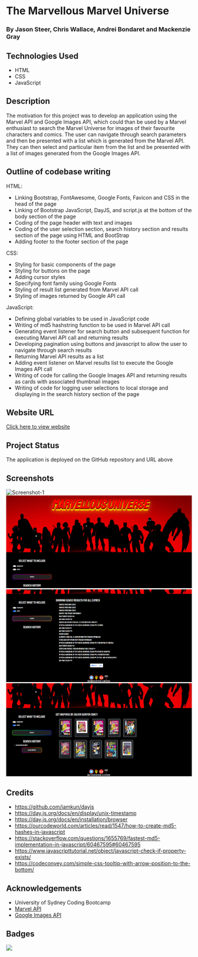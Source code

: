 # The Marvellous Marvel Universe

### By Jason Steer, Chris Wallace, Andrei Bondaret and Mackenzie Gray

## Technologies Used

- HTML
- CSS
- JavaScript

## Description 

The motivation for this project was to develop an application using the Marvel API and Google Images API, which could than be used by a Marvel enthusiast to search the Marvel Universe for images of their favourite characters and comics. The user can navigate through search parameters and then be presented with a list which is generated from the Marvel API. They can then select and particular item from the list and be presented with a list of images generated from the Google Images API.

## Outline of codebase writing
HTML:
- Linking Bootstrap, FontAwesome, Google Fonts, Favicon and CSS in the head of the page
- Linking of Bootstrap JavaScript, DayJS, and script.js at the bottom of the body section of the page
- Coding of the page header with text and images
- Coding of the user selection section, search history section and results section of the page using HTML and BootStrap
- Adding footer to the footer section of the page 

CSS:
- Styling for basic components of the page 
- Styling for buttons on the page
- Adding cursor styles
- Specifying font family using Google Fonts
- Styling of result list generated from Marvel API call
- Styling of images returned by Google API call

JavaScript:
- Defining global variables to be used in JavaScript code
- Writing of md5 hashstring function to be used in Marvel API call
- Generating event listener for search button and subsequent function for executing Marvel API call and returning results
- Developing pagination using buttons and javascript to allow the user to navigate through search results
- Returning Marvel API results as a list 
- Adding event listener on Marvel results list to execute the Google Images API call
- Writing of code for calling the Google Images API and returning results as cards with associated thumbnail images
- Writing of code for logging user selections to local storage and displaying in the search history section of the page

## Website URL
[Click here to view website](https://mdkgray.github.io/marvel_universe/)

## Project Status
The application is deployed on the GitHub repository and URL above

## Screenshots
![Screenshot-1](./assets/images/screenshots/screenshot_1.PNG)
![Screenshot-2](./assets/images/screenshots/screenshot_2.PNG)
![Screenshot-3](./assets/images/screenshots/screenshot_3.PNG)
![Screenshot-4](./assets/images/screenshots/screenshot_4.PNG)

## Credits
- https://github.com/iamkun/dayjs
- https://day.js.org/docs/en/display/unix-timestamp
- https://day.js.org/docs/en/installation/browser
- https://ourcodeworld.com/articles/read/1547/how-to-create-md5-hashes-in-javascript
- https://stackoverflow.com/questions/1655769/fastest-md5-implementation-in-javascript/60467595#60467595
- https://www.javascripttutorial.net/object/javascript-check-if-property-exists/
- https://codeconvey.com/simple-css-tooltip-with-arrow-position-to-the-bottom/

## Acknowledgements
- University of Sydney Coding Bootcamp 
- [Marvel API](https://developer.marvel.com/)
- [Google Images API](https://developers.google.com/custom-search/)

## Badges
[![](https://data.jsdelivr.com/v1/package/npm/dayjs/badge)](https://www.jsdelivr.com/package/npm/dayjs)